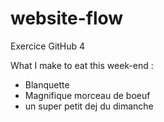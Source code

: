 # website-flow
Exercice GitHub 4


What I make to eat this week-end :
- Blanquette
- Magnifique morceau de boeuf
- un super petit dej du dimanche
